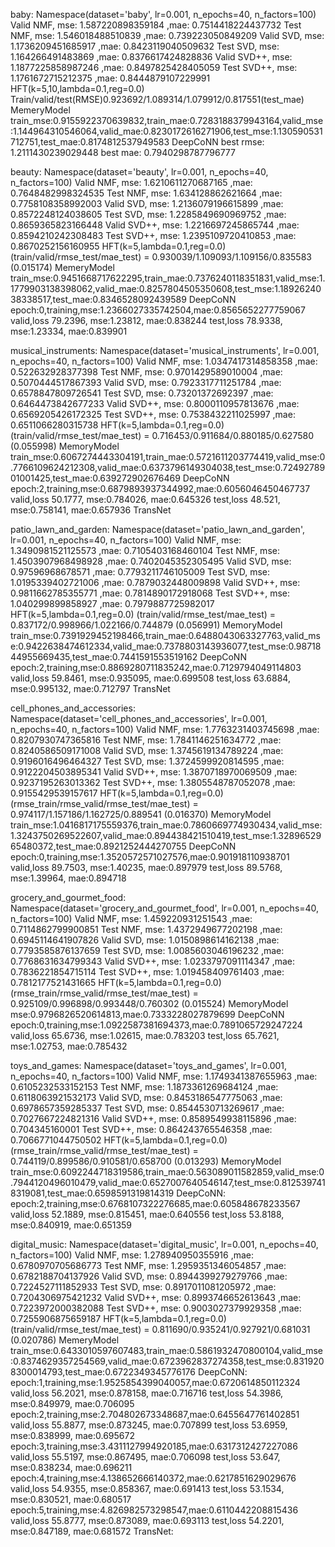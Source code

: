baby:
Namespace(dataset='baby', lr=0.001, n_epochs=40, n_factors=100)
Valid NMF, mse: 1.587220898359184  ,mae: 0.7514418224437732
Test NMF, mse: 1.546018488510839  ,mae: 0.739223050849209
Valid SVD, mse: 1.1736209451685917  ,mae: 0.8423119040509632
Test SVD, mse: 1.164266491483869  ,mae: 0.8376617424828836
Valid SVD++, mse: 1.1877225858987246  ,mae: 0.8497825428405059
Test SVD++, mse: 1.1761672715212375  ,mae: 0.8444879107229991
HFT(k=5,10,lambda=0.1,reg=0.0)
Train/valid/test(RMSE)0.923692/1.089314/1.079912/0.817551(test_mae)
MemeryModel
train_mse:0.9155922370639832,train_mae:0.7283188379943164,valid_mse:1.144964310546064,valid_mae:0.8230172616271906,test_mse:1.130590531712751,test_mae:0.8174812537949583
DeepCoNN
best rmse: 1.2111430239029448
best mae: 0.7940298787796777


beauty:
Namespace(dataset='beauty', lr=0.001, n_epochs=40, n_factors=100)
Valid NMF, mse: 1.6210611270687165  ,mae: 0.7648482998324535
Test NMF, mse: 1.634128862621664  ,mae: 0.7758108358992003
Valid SVD, mse: 1.2136079196615899  ,mae: 0.8572248124038605
Test SVD, mse: 1.2285849690969752  ,mae: 0.8659365823166448
Valid SVD++, mse: 1.2216697245865744  ,mae: 0.8594210242308483
Test SVD++, mse: 1.2395109720410853  ,mae: 0.8670252156160955
HFT(k=5,lambda=0.1,reg=0.0)
(train/valid/rmse_test/mae_test) = 0.930039/1.109093/1.109156/0.835583 (0.015174)
MemeryModel
train_mse:0.9451668717622295,train_mae:0.7376240118351831,valid_mse:1.1779903138398062,valid_mae:0.8257804505350608,test_mse:1.1892624038338517,test_mae:0.8346528092439589
DeepCoNN
epoch:0,training,mse:1.2366027335742504,mae:0.8565652277759067
valid,loss 79.2396, mse:1.23812, mae:0.838244
test,loss 78.9338, mse:1.23334, mae:0.839901



musical_instruments:
Namespace(dataset='musical_instruments', lr=0.001, n_epochs=40, n_factors=100)
Valid NMF, mse: 1.0347417314858358  ,mae: 0.522632928377398
Test NMF, mse: 0.9701429589010004  ,mae: 0.5070444517867393
Valid SVD, mse: 0.7923317711251784  ,mae: 0.6578847809726541
Test SVD, mse: 0.73201372692397  ,mae: 0.6464473842677233
Valid SVD++, mse: 0.8000110957813676  ,mae: 0.6569205426172325
Test SVD++, mse: 0.7538432211025997  ,mae: 0.6511066280315738
HFT(k=5,lambda=0.1,reg=0.0)
(train/valid/rmse_test/mae_test) = 0.716453/0.911684/0.880185/0.627580 (0.055998)
MemoryModel
train_mse:0.6067274443304191,train_mae:0.5721611203774419,valid_mse:0.7766109624212308,valid_mae:0.6373796149304038,test_mse:0.7249278901001425,test_mae:0.639272902676469
DeepCoNN
epoch:2,training,mse:0.6879893937344992,mae:0.6056046450467737
valid,loss 50.1777, mse:0.784026, mae:0.645326
test,loss 48.521, mse:0.758141, mae:0.657936
TransNet

patio_lawn_and_garden:
Namespace(dataset='patio_lawn_and_garden', lr=0.001, n_epochs=40, n_factors=100)
Valid NMF, mse: 1.3490981521125573  ,mae: 0.7105403168460104
Test NMF, mse: 1.4503907968498928  ,mae: 0.7402045352305495
Valid SVD, mse: 0.97596968678571  ,mae: 0.7793211746105009
Test SVD, mse: 1.0195339402721006  ,mae: 0.7879032448009898
Valid SVD++, mse: 0.9811662785355771  ,mae: 0.7814890172918068
Test SVD++, mse: 1.040299899858927  ,mae: 0.7979887725982017
HFT(k=5,lambda=0.1,reg=0.0)
(train/valid/rmse_test/mae_test) = 0.837172/0.998966/1.022166/0.744879 (0.056991)
MemoryModel
train_mse:0.7391929452198466,train_mae:0.6488043063327763,valid_mse:0.9422638474612334,valid_mae:0.7378803143936077,test_mse:0.9871844955669435,test_mae:0.7441591553519162
DeepCoNN
epoch:2,training,mse:0.8869280711835242,mae:0.7129794049114803
valid,loss 59.8461, mse:0.935095, mae:0.699508
test,loss 63.6884, mse:0.995132, mae:0.712797
TransNet


cell_phones_and_accessories:
Namespace(dataset='cell_phones_and_accessories', lr=0.001, n_epochs=40, n_factors=100)
Valid NMF, mse: 1.7763231403745698  ,mae: 0.8207930747365816
Test NMF, mse: 1.7841146251634772  ,mae: 0.8240586509171008
Valid SVD, mse: 1.3745619134789224  ,mae: 0.9196016496464327
Test SVD, mse: 1.3724599920814595  ,mae: 0.9122204503895341
Valid SVD++, mse: 1.3870718970069509  ,mae: 0.9237195263013362
Test SVD++, mse: 1.3805548787052078  ,mae: 0.9155429539157617
HFT(k=5,lambda=0.1,reg=0.0)
(rmse_train/rmse_valid/rmse_test/mae_test) = 0.974117/1.157186/1.162725/0.889541 (0.016370)
MemoryModel
train_mse:1.0416817175559376,train_mae:0.7860669774930434,valid_mse:1.3243750269522607,valid_mae:0.894438421510419,test_mse:1.3289652965480372,test_mae:0.8921252444270755
DeepCoNN
epoch:0,training,mse:1.3520572571027576,mae:0.901918110938701
valid,loss 89.7503, mse:1.40235, mae:0.897979
test,loss 89.5768, mse:1.39964, mae:0.894718

grocery_and_gourmet_food:
Namespace(dataset='grocery_and_gourmet_food', lr=0.001, n_epochs=40, n_factors=100)
Valid NMF, mse: 1.459220931251543  ,mae: 0.7114862799900851
Test NMF, mse: 1.4372949677202198  ,mae: 0.6945114641907826
Valid SVD, mse: 1.0150898614162138  ,mae: 0.7793585876137659
Test SVD, mse: 1.0085603046196232  ,mae: 0.7768631634799343
Valid SVD++, mse: 1.0233797091114347  ,mae: 0.7836221854715114
Test SVD++, mse: 1.019458409761403  ,mae: 0.7812177521431665
HFT(k=5,lambda=0.1,reg=0.0)
(rmse_train/rmse_valid/rmse_test/mae_test) = 0.925109/0.996898/0.993448/0.760302 (0.015524)
MemoryModel
mse:0.9796826520614813,mae:0.7333228027879699
DeepCoNN
epoch:0,training,mse:1.0922587381694373,mae:0.7891065729247224
valid,loss 65.6736, mse:1.02615, mae:0.783203
test,loss 65.7621, mse:1.02753, mae:0.785432


toys_and_games:
Namespace(dataset='toys_and_games', lr=0.001, n_epochs=40, n_factors=100)
Valid NMF, mse: 1.1749341387655963  ,mae: 0.6105232533152153
Test NMF, mse: 1.1873361269684124  ,mae: 0.6118063921532173
Valid SVD, mse: 0.8453186547775063  ,mae: 0.6978657359285337
Test SVD, mse: 0.8544530713269617  ,mae: 0.7027667224821316
Valid SVD++, mse: 0.8589549938115896  ,mae: 0.704345160001
Test SVD++, mse: 0.864243765546358  ,mae: 0.7066771044750502
HFT(k=5,lambda=0.1,reg=0.0)
(rmse_train/rmse_valid/rmse_test/mae_test) = 0.744119/0.899586/0.910581/0.658700 (0.013293)
MemoryModel
train_mse:0.6092244718319586,train_mae:0.563089011582859,valid_mse:0.7944120496010479,valid_mae:0.6527007640546147,test_mse:0.8125397418319081,test_mae:0.6598591319814319
DeepCoNN:
epoch:2,training,mse:0.6768107322276685,mae:0.605848678233567
valid,loss 52.1889, mse:0.815451, mae:0.640556
test,loss 53.8188, mse:0.840919, mae:0.651359

digital_music:
Namespace(dataset='digital_music', lr=0.001, n_epochs=40, n_factors=100)
Valid NMF, mse: 1.278940950355916  ,mae: 0.6780970705686773
Test NMF, mse: 1.2959351346054857  ,mae: 0.6782188704137926
Valid SVD, mse: 0.8944399279279766  ,mae: 0.7224527111852933
Test SVD, mse: 0.8917011081205972  ,mae: 0.7204306975421232
Valid SVD++, mse: 0.8993746652613643  ,mae: 0.7223972000382088
Test SVD++, mse: 0.9003027379929358  ,mae: 0.7255906875659187
HFT(k=5,lambda=0.1,reg=0.0)
(train/valid/rmse_test/mae_test) = 0.811690/0.935241/0.927921/0.681031 (0.020786)
MemeryModel
train_mse:0.6433010597607483,train_mae:0.5861932470800104,valid_mse:0.8374629357254569,valid_mae:0.6723962837274358,test_mse:0.8319208300014793,test_mae:0.6722349345776176
DeepCoNN:
epoch:1,training,mse:1.9525854399040057,mae:0.6720614850112324
valid,loss 56.2021, mse:0.878158, mae:0.716716
test,loss 54.3986, mse:0.849979, mae:0.706095
epoch:2,training,mse:2.704802673348687,mae:0.6455647761402851
valid,loss 55.8877, mse:0.873245, mae:0.707899
test,loss 53.6959, mse:0.838999, mae:0.695672
epoch:3,training,mse:3.4311127994920185,mae:0.6317312427227086
valid,loss 55.5197, mse:0.867495, mae:0.706098
test,loss 53.647, mse:0.838234, mae:0.696211
epoch:4,training,mse:4.138652666140372,mae:0.6217851629029676
valid,loss 54.9355, mse:0.858367, mae:0.691413
test,loss 53.1534, mse:0.830521, mae:0.680517
epoch:5,training,mse:4.826982573298547,mae:0.6110442208815436
valid,loss 55.8777, mse:0.873089, mae:0.693113
test,loss 54.2201, mse:0.847189, mae:0.681572
TransNet:

